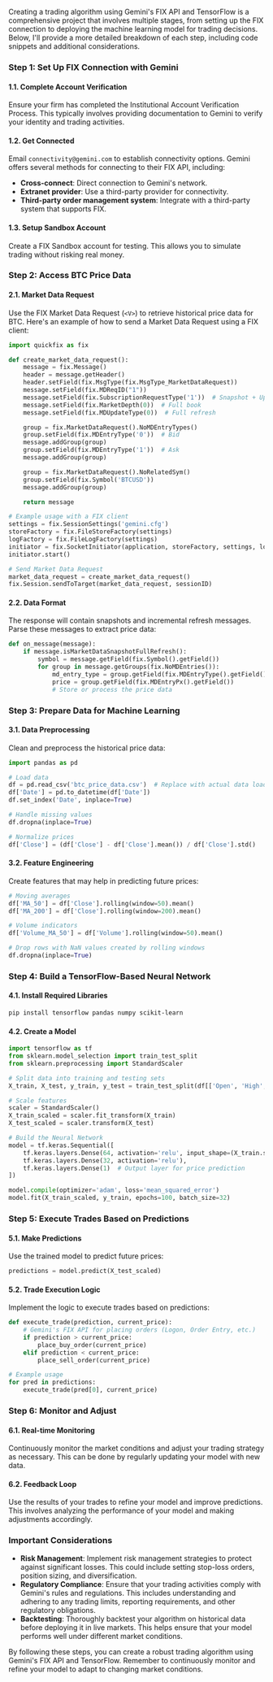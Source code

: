 Creating a trading algorithm using Gemini's FIX API and TensorFlow is a comprehensive project that involves multiple stages, from setting up the FIX connection to deploying the machine learning model for trading decisions. Below, I'll provide a more detailed breakdown of each step, including code snippets and additional considerations.

### Step 1: Set Up FIX Connection with Gemini

#### 1.1. Complete Account Verification
Ensure your firm has completed the Institutional Account Verification Process. This typically involves providing documentation to Gemini to verify your identity and trading activities.

#### 1.2. Get Connected
Email `connectivity@gemini.com` to establish connectivity options. Gemini offers several methods for connecting to their FIX API, including:
- **Cross-connect**: Direct connection to Gemini's network.
- **Extranet provider**: Use a third-party provider for connectivity.
- **Third-party order management system**: Integrate with a third-party system that supports FIX.

#### 1.3. Setup Sandbox Account
Create a FIX Sandbox account for testing. This allows you to simulate trading without risking real money.

### Step 2: Access BTC Price Data

#### 2.1. Market Data Request
Use the FIX Market Data Request (`<V>`) to retrieve historical price data for BTC. Here's an example of how to send a Market Data Request using a FIX client:

```python
import quickfix as fix

def create_market_data_request():
    message = fix.Message()
    header = message.getHeader()
    header.setField(fix.MsgType(fix.MsgType_MarketDataRequest))
    message.setField(fix.MDReqID("1"))
    message.setField(fix.SubscriptionRequestType('1'))  # Snapshot + Updates
    message.setField(fix.MarketDepth(0))  # Full book
    message.setField(fix.MDUpdateType(0))  # Full refresh

    group = fix.MarketDataRequest().NoMDEntryTypes()
    group.setField(fix.MDEntryType('0'))  # Bid
    message.addGroup(group)
    group.setField(fix.MDEntryType('1'))  # Ask
    message.addGroup(group)

    group = fix.MarketDataRequest().NoRelatedSym()
    group.setField(fix.Symbol('BTCUSD'))
    message.addGroup(group)

    return message

# Example usage with a FIX client
settings = fix.SessionSettings('gemini.cfg')
storeFactory = fix.FileStoreFactory(settings)
logFactory = fix.FileLogFactory(settings)
initiator = fix.SocketInitiator(application, storeFactory, settings, logFactory)
initiator.start()

# Send Market Data Request
market_data_request = create_market_data_request()
fix.Session.sendToTarget(market_data_request, sessionID)
```

#### 2.2. Data Format
The response will contain snapshots and incremental refresh messages. Parse these messages to extract price data:

```python
def on_message(message):
    if message.isMarketDataSnapshotFullRefresh():
        symbol = message.getField(fix.Symbol().getField())
        for group in message.getGroups(fix.NoMDEntries()):
            md_entry_type = group.getField(fix.MDEntryType().getField())
            price = group.getField(fix.MDEntryPx().getField())
            # Store or process the price data
```

### Step 3: Prepare Data for Machine Learning

#### 3.1. Data Preprocessing
Clean and preprocess the historical price data:

```python
import pandas as pd

# Load data
df = pd.read_csv('btc_price_data.csv')  # Replace with actual data loading
df['Date'] = pd.to_datetime(df['Date'])
df.set_index('Date', inplace=True)

# Handle missing values
df.dropna(inplace=True)

# Normalize prices
df['Close'] = (df['Close'] - df['Close'].mean()) / df['Close'].std()
```

#### 3.2. Feature Engineering
Create features that may help in predicting future prices:

```python
# Moving averages
df['MA_50'] = df['Close'].rolling(window=50).mean()
df['MA_200'] = df['Close'].rolling(window=200).mean()

# Volume indicators
df['Volume_MA_50'] = df['Volume'].rolling(window=50).mean()

# Drop rows with NaN values created by rolling windows
df.dropna(inplace=True)
```

### Step 4: Build a TensorFlow-Based Neural Network

#### 4.1. Install Required Libraries
```bash
pip install tensorflow pandas numpy scikit-learn
```

#### 4.2. Create a Model
```python
import tensorflow as tf
from sklearn.model_selection import train_test_split
from sklearn.preprocessing import StandardScaler

# Split data into training and testing sets
X_train, X_test, y_train, y_test = train_test_split(df[['Open', 'High', 'Low', 'Close', 'MA_50', 'MA_200', 'Volume_MA_50']], df['Close'], test_size=0.2, random_state=42)

# Scale features
scaler = StandardScaler()
X_train_scaled = scaler.fit_transform(X_train)
X_test_scaled = scaler.transform(X_test)

# Build the Neural Network
model = tf.keras.Sequential([
    tf.keras.layers.Dense(64, activation='relu', input_shape=(X_train.shape[1],)),
    tf.keras.layers.Dense(32, activation='relu'),
    tf.keras.layers.Dense(1)  # Output layer for price prediction
])

model.compile(optimizer='adam', loss='mean_squared_error')
model.fit(X_train_scaled, y_train, epochs=100, batch_size=32)
```

### Step 5: Execute Trades Based on Predictions

#### 5.1. Make Predictions
Use the trained model to predict future prices:

```python
predictions = model.predict(X_test_scaled)
```

#### 5.2. Trade Execution Logic
Implement the logic to execute trades based on predictions:

```python
def execute_trade(prediction, current_price):
    # Gemini's FIX API for placing orders (Logon, Order Entry, etc.)
    if prediction > current_price:
        place_buy_order(current_price)
    elif prediction < current_price:
        place_sell_order(current_price)

# Example usage
for pred in predictions:
    execute_trade(pred[0], current_price)
```

### Step 6: Monitor and Adjust

#### 6.1. Real-time Monitoring
Continuously monitor the market conditions and adjust your trading strategy as necessary. This can be done by regularly updating your model with new data.

#### 6.2. Feedback Loop
Use the results of your trades to refine your model and improve predictions. This involves analyzing the performance of your model and making adjustments accordingly.

### Important Considerations

- **Risk Management**: Implement risk management strategies to protect against significant losses. This could include setting stop-loss orders, position sizing, and diversification.
- **Regulatory Compliance**: Ensure that your trading activities comply with Gemini's rules and regulations. This includes understanding and adhering to any trading limits, reporting requirements, and other regulatory obligations.
- **Backtesting**: Thoroughly backtest your algorithm on historical data before deploying it in live markets. This helps ensure that your model performs well under different market conditions.

By following these steps, you can create a robust trading algorithm using Gemini's FIX API and TensorFlow. Remember to continuously monitor and refine your model to adapt to changing market conditions.
